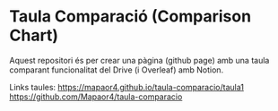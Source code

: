 # Taula Comparació (Comparison Chart)
Aquest repositori és per crear una pàgina (github page) amb una taula comparant funcionalitat del Drive (i Overleaf) amb Notion.

Links taules:
https://mapaor4.github.io/taula-comparacio/taula1
https://github.com/Mapaor4/taula-comparacio
